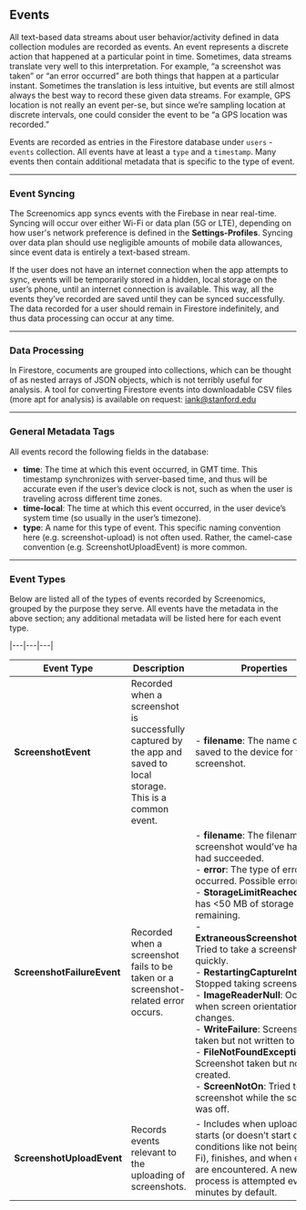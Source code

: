 ## Events

All text-based data streams about user behavior/activity defined in data collection modules are recorded as events. An event represents a discrete action that happened at a particular point in time. Sometimes, data streams translate very well to this interpretation. For example, “a screenshot was taken” or “an error
occurred” are both things that happen at a particular instant. Sometimes the translation is less
intuitive, but events are still almost always the best way to record these given data streams. For
example, GPS location is not really an event per-se, but since we’re sampling location at discrete
intervals, one could consider the event to be “a GPS location was recorded.”

Events are recorded as entries in the Firestore database under `users` - `events` collection. All events have at least a `type` and a `timestamp`. Many events then contain additional metadata that is specific to the type of event. 

---

### Event Syncing

The Screenomics app syncs events with the Firebase in near real-time. Syncing will occur over
either Wi-Fi or data plan (5G or LTE), depending on how user's network preference is defined in the **Settings-Profiles**. Syncing over data plan should use negligible amounts of mobile data allowances, since event data is entirely a text-based stream. 

If the user does not have an internet connection when the app attempts to sync, events will be temporarily stored in a hidden, local storage on the user’s phone, until an internet connection is available. This way, all the events they’ve recorded are saved until they can be synced successfully. The data recorded for a user should remain in Firestore indefinitely, and thus data processing can occur at any time.

---

### Data Processing

In Firestore, cocuments are grouped into collections, which can be thought of as nested arrays of JSON objects, which is not terribly useful for analysis. A tool for converting Firestore events into downloadable CSV files (more apt for analysis) is available on request: iank@stanford.edu 

---

### General Metadata Tags

All events record the following fields in the database:
* **time**: The time at which this event occurred, in GMT time. This timestamp synchronizes
with server-based time, and thus will be accurate even if the user’s device clock is not, such as when the user is traveling across different time zones.
* **time-local**: The time at which this event occurred, in the user device’s system time (so usually
in the user’s timezone).
* **type**: A name for this type of event. This specific naming convention here (e.g. screenshot-upload) is not often used. Rather, the camel-case convention (e.g. ScreenshotUploadEvent) is more common.

---

### Event Types

Below are listed all of the types of events recorded by Screenomics, grouped by the purpose they serve. All events have the metadata in the above section; any additional metadata will be listed here for each event type. 

|---|---|---|


| Event Type               | Description                                                                                                         | Properties                                                                                                                                                                                                                                                                                                                                                                   |
|--------------------------|---------------------------------------------------------------------------------------------------------------------|-------------------------------------------------------------------------------------------------------------------------------------------------------------------------------------------------------------------------------------------------------------------------------------------------------------------------------------------------------------------------------|
| **ScreenshotEvent**      | Recorded when a screenshot is successfully captured by the app and saved to local storage. This is a common event. | - **filename**: The name of the file saved to the device for this screenshot.                                                                                                                                                                                                                                                                                             |
| **ScreenshotFailureEvent** | Recorded when a screenshot fails to be taken or a screenshot-related error occurs.                                 | - **filename**: The filename this screenshot would’ve had if it had succeeded.  <br> - **error**: The type of error that occurred. Possible errors: <br>  - **StorageLimitReached**: User has <50 MB of storage space remaining. <br>  - **ExtraneousScreenshotInterval**: Tried to take a screenshot too quickly. <br>  - **RestartingCaptureInterval**: Stopped taking screenshots. <br>  - **ImageReaderNull**: Occurs when screen orientation changes. <br>  - **WriteFailure**: Screenshot taken but not written to storage. <br>  - **FileNotFoundException**: Screenshot taken but not created. <br>  - **ScreenNotOn**: Tried to take a screenshot while the screen was off. |
| **ScreenshotUploadEvent** | Records events relevant to the uploading of screenshots.                                                          | - Includes when uploading starts (or doesn’t start due to conditions like not being on Wi-Fi), finishes, and when errors are encountered. A new upload process is attempted every 5 minutes by default.                                                                                                                                                                 |










